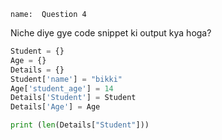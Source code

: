 ```ngMeta
name:  Question 4

```

Niche diye gye code snippet ki output kya hoga?


```python
Student = {}
Age = {}
Details = {}
Student['name'] = "bikki"
Age['student_age'] = 14
Details['Student'] = Student
Details['Age'] = Age

print (len(Details["Student"])) 

 ```

